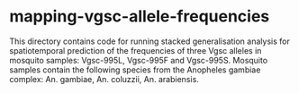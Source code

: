 # mapping-vgsc-allele-frequencies
This directory contains code for running stacked generalisation analysis for spatiotemporal prediction of the frequencies of three Vgsc alleles in mosquito samples: Vgsc-995L, Vgsc-995F and Vgsc-995S. Mosquito samples contain the following species from the Anopheles gambiae complex: An. gambiae, An. coluzzii, An. arabiensis.
